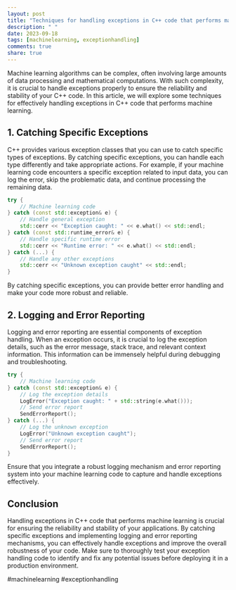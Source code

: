 ```yaml
---
layout: post
title: "Techniques for handling exceptions in C++ code that performs machine learning"
description: " "
date: 2023-09-18
tags: [machinelearning, exceptionhandling]
comments: true
share: true
---
```


Machine learning algorithms can be complex, often involving large amounts of data processing and mathematical computations. With such complexity, it is crucial to handle exceptions properly to ensure the reliability and stability of your C++ code. In this article, we will explore some techniques for effectively handling exceptions in C++ code that performs machine learning.

## 1. Catching Specific Exceptions

C++ provides various exception classes that you can use to catch specific types of exceptions. By catching specific exceptions, you can handle each type differently and take appropriate actions. For example, if your machine learning code encounters a specific exception related to input data, you can log the error, skip the problematic data, and continue processing the remaining data.

```cpp
try {
    // Machine learning code
} catch (const std::exception& e) {
    // Handle general exception
    std::cerr << "Exception caught: " << e.what() << std::endl;
} catch (const std::runtime_error& e) {
    // Handle specific runtime error
    std::cerr << "Runtime error: " << e.what() << std::endl;
} catch (...) {
    // Handle any other exceptions
    std::cerr << "Unknown exception caught" << std::endl;
}
```

By catching specific exceptions, you can provide better error handling and make your code more robust and reliable.

## 2. Logging and Error Reporting

Logging and error reporting are essential components of exception handling. When an exception occurs, it is crucial to log the exception details, such as the error message, stack trace, and relevant context information. This information can be immensely helpful during debugging and troubleshooting.

```cpp
try {
    // Machine learning code
} catch (const std::exception& e) {
    // Log the exception details
    LogError("Exception caught: " + std::string(e.what()));
    // Send error report
    SendErrorReport();
} catch (...) {
    // Log the unknown exception
    LogError("Unknown exception caught");
    // Send error report
    SendErrorReport();
}
```

Ensure that you integrate a robust logging mechanism and error reporting system into your machine learning code to capture and handle exceptions effectively.

## Conclusion

Handling exceptions in C++ code that performs machine learning is crucial for ensuring the reliability and stability of your applications. By catching specific exceptions and implementing logging and error reporting mechanisms, you can effectively handle exceptions and improve the overall robustness of your code. Make sure to thoroughly test your exception handling code to identify and fix any potential issues before deploying it in a production environment.

#machinelearning #exceptionhandling